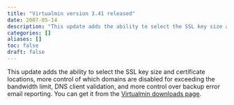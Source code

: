 ```yaml
---
title: "Virtualmin version 3.41 released"
date: 2007-05-14
description: "This update adds the ability to select the SSL key size and certificate locations, more control..."
categories: []
aliases: []
toc: false
draft: false
---
```

This update adds the ability to select the SSL key size and certificate locations, more control of which domains are disabled for exceeding the bandwidth limit, DNS client validation, and more control over backup error email reporting. You can get it from the [Virtualmin downloads page][1].

  [1]: vdownload.html
